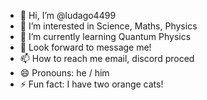 - 👋 Hi, I’m @ludago4499
- 👀 I’m interested in Science, Maths, Physics 
- 🌱 I’m currently learning Quantum Physics
- 💞️ Look forward to message me!
- 📫 How to reach me email, discord proced
- 😄 Pronouns: he / him
- ⚡ Fun fact: I have two orange cats!

<!---
ludago4499/ludago4499 is a ✨ special ✨ repository because its `README.md` (this file) appears on your GitHub profile.
You can click the Preview link to take a look at your changes.
--->
